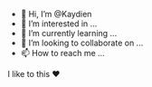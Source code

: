 - 👋 Hi, I’m @Kaydien
- 👀 I’m interested in ...
- 🌱 I’m currently learning ...
- 💞️ I’m looking to collaborate on ...
- 📫 How to reach me ...

<!---
Kaydien/Kaydien is a ✨ special ✨ repository because its `README.md` (this file) appears on your GitHub profile.
You can click the Preview link to take a look at your changes.
--->
I like to this ❤️

